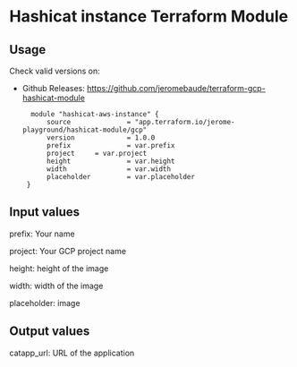 # Hashicat instance Terraform Module #

## Usage

Check valid versions on:
* Github Releases: <https://github.com/jeromebaude/terraform-gcp-hashicat-module>

        module "hashicat-aws-instance" {  
            source              = "app.terraform.io/jerome-playground/hashicat-module/gcp"
            version             = 1.0.0
            prefix              = var.prefix
            project		= var.project
            height              = var.height
            width               = var.width
            placeholder         = var.placeholder
       }


## Input values

prefix: Your name

project: Your GCP project name

height: height of the image

width: width of the image

placeholder: image

## Output values

catapp_url: URL of the application
